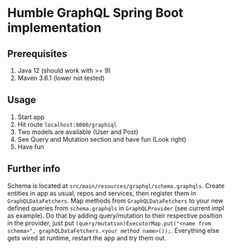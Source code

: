 # Humble GraphQL Spring Boot implementation 

## Prerequisites
1. Java 12 (should work with >= 9)
2. Maven 3.6.1 (lower not tested)

## Usage
1. Start app
2. Hit route `localhost:8080/graphiql`
3. Two models are available (User and Post)
4. See Query and Mutation section and have fun (Look right)
5. Have fun

## Further info
Schema is located at `src/main/resources/graphql/schema.graphqls`. Create entities in app as usual, repos and services, then register them in `GraphQLDataFetchers`. Map methods from `GraphQLDataFetchers` to your new defined queries from `schema.graphqls` in `GraphQLProvider` (see current impl as example). Do that by adding query/mutation to their respective position in the provider, just put `(query/mutation)ExecutorMap.put("<name from schema>", graphQLDataFetchers.<your method name>());`. Everything else gets wired at runtime, restart the app and try them out.

